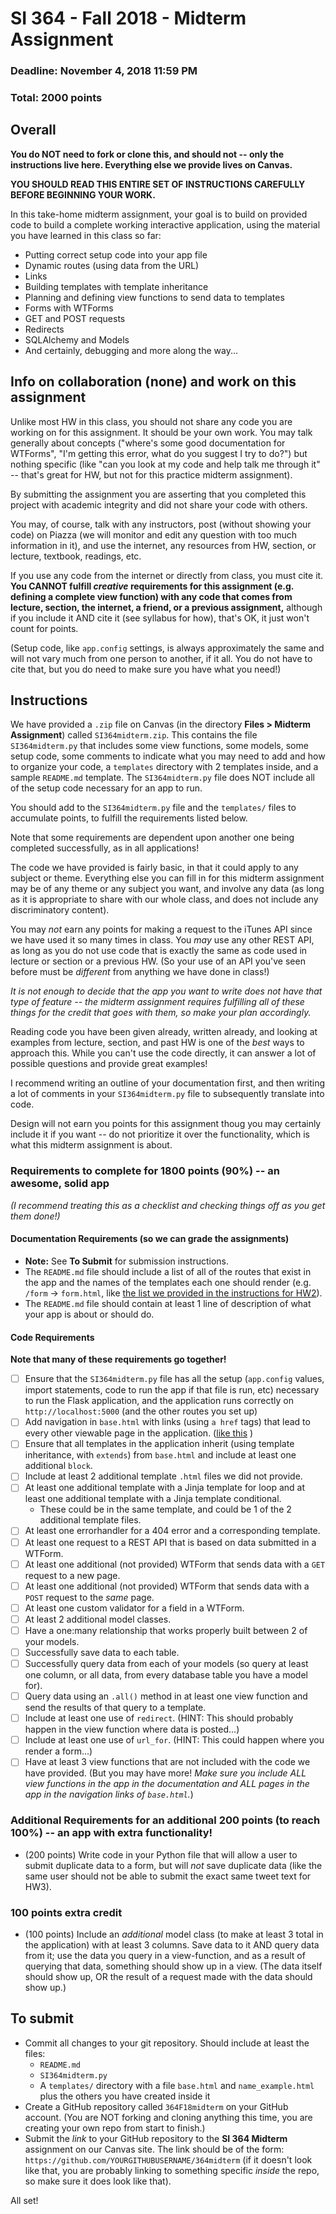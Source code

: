 # SI 364 - Fall 2018 - Midterm Assignment

### Deadline: November 4, 2018 11:59 PM
### Total: 2000 points

## Overall

**You do NOT need to fork or clone this, and should not -- only the instructions live here. Everything else we provide lives on Canvas.**

**YOU SHOULD READ THIS ENTIRE SET OF INSTRUCTIONS CAREFULLY BEFORE BEGINNING YOUR WORK.**

In this take-home midterm assignment, your goal is to build on provided code to build a complete working interactive application, using the material you have learned in this class so far:

* Putting correct setup code into your app file
* Dynamic routes (using data from the URL)
* Links
* Building templates with template inheritance
* Planning and defining view functions to send data to templates
* Forms with WTForms
* GET and POST requests
* Redirects
* SQLAlchemy and Models
* And certainly, debugging and more along the way...

## Info on collaboration (none) and work on this assignment

Unlike most HW in this class, you should not share any code you are working on for this assignment. It should be your own work. You may talk generally about concepts ("where's some good documentation for WTForms", "I'm getting this error, what do you suggest I try to do?") but nothing specific (like "can you look at my code and help talk me through it" -- that's great for HW, but not for this practice midterm assignment).

By submitting the assignment you are asserting that you completed this project with academic integrity and did not share your code with others.

You may, of course, talk with any instructors, post (without showing your code) on Piazza (we will monitor and edit any question with too much information in it), and use the internet, any resources from HW, section, or lecture, textbook, readings, etc.

If you use any code from the internet or directly from class, you must cite it. **You CANNOT fulfill _creative_ requirements for this assignment (e.g. defining a complete view function) with any code that comes from lecture, section, the internet, a friend, or a previous assignment,** although if you include it AND cite it (see syllabus for how), that's OK, it just won't count for points.

(Setup code, like `app.config` settings, is always approximately the same and will not vary much from one person to another, if it all. You do not have to cite that, but you do need to make sure you have what you need!)

## Instructions

We have provided a `.zip` file on Canvas (in the directory **Files > Midterm Assignment**) called `SI364midterm.zip`. This contains the file `SI364midterm.py` that includes some view functions, some models, some setup code, some comments to indicate what you may need to add and how to organize your code, a `templates` directory with 2 templates inside, and a sample `README.md` template. The `SI364midterm.py` file does NOT include all of the setup code necessary for an app to run.

You should add to the `SI364midterm.py` file and the `templates/` files to accumulate points, to fulfill the requirements listed below.

Note that some requirements are dependent upon another one being completed successfully, as in all applications!

The code we have provided is fairly basic, in that it could apply to any subject or theme. Everything else you can fill in for this midterm assignment may be of any theme or any subject you want, and involve any data (as long as it is appropriate to share with our whole class, and does not include any discriminatory content).

You may *not* earn any points for making a request to the iTunes API since we have used it so many times in class. You *may* use any other REST API, as long as you do not use code that is exactly the same as code used in lecture or section or a previous HW. (So your use of an API you've seen before must be *different* from anything we have done in class!)

*It is not enough to decide that the app you want to write does not have that type of feature -- the midterm assignment requires fulfilling all of these things for the credit that goes with them, so make your plan accordingly.*

Reading code you have been given already, written already, and looking at examples from lecture, section, and past HW is one of the *best* ways to approach this. While you can't use the code directly, it can answer a lot of possible questions and provide great examples!

I recommend writing an outline of your documentation first, and then writing a lot of comments in your `SI364midterm.py` file to subsequently translate into code.

Design will not earn you points for this assignment thoug you may certainly include it if you want -- do not prioritize it over the functionality, which is what this midterm assignment is about.

### Requirements to complete for 1800 points (90%) -- an awesome, solid app

*(I recommend treating this as a checklist and checking things off as you get them done!)*

#### Documentation Requirements (so we can grade the assignments)

* **Note:** See **To Submit** for submission instructions.
* The `README.md` file should include a list of all of the routes that exist in the app and the names of the templates each one should render (e.g. `/form` -> `form.html`, like [the list we provided in the instructions for HW2](https://www.dropbox.com/s/3a83ykoz79tqn8r/Screenshot%202018-02-15%2013.27.52.png?dl=0)).
* The `README.md` file should contain at least 1 line of description of what your app is about or should do.

#### Code Requirements

**Note that many of these requirements go together!**

- [ ] Ensure that the `SI364midterm.py` file has all the setup (`app.config` values, import statements, code to run the app if that file is run, etc) necessary to run the Flask application, and the application runs correctly on `http://localhost:5000` (and the other routes you set up)
- [ ] Add navigation in `base.html` with links (using `a href` tags) that lead to every other viewable page in the application. ([like this](https://www.dropbox.com/s/hjcls4cfdkqwy84/Screenshot%202018-02-15%2013.26.32.png?dl=0) )
- [ ] Ensure that all templates in the application inherit (using template inheritance, with `extends`) from `base.html` and include at least one additional `block`.
- [ ] Include at least 2 additional template `.html` files we did not provide.
- [ ] At least one additional template with a Jinja template for loop and at least one additional template with a Jinja template conditional.
    - These could be in the same template, and could be 1 of the 2 additional template files.
- [ ] At least one errorhandler for a 404 error and a corresponding template.
- [ ] At least one request to a REST API that is based on data submitted in a WTForm.
- [ ] At least one additional (not provided) WTForm that sends data with a `GET` request to a new page.
- [ ] At least one additional (not provided) WTForm that sends data with a `POST` request to the *same* page.
- [ ] At least one custom validator for a field in a WTForm.
- [ ] At least 2 additional model classes.
- [ ] Have a one:many relationship that works properly built between 2 of your models.
- [ ] Successfully save data to each table.
- [ ] Successfully query data from each of your models (so query at least one column, or all data, from every database table you have a model for).
- [ ] Query data using an `.all()` method in at least one view function and send the results of that query to a template.
- [ ] Include at least one use of `redirect`. (HINT: This should probably happen in the view function where data is posted...)
- [ ] Include at least one use of `url_for`. (HINT: This could happen where you render a form...)
- [ ] Have at least 3 view functions that are not included with the code we have provided. (But you may have more! *Make sure you include ALL view functions in the app in the documentation and ALL pages in the app in the navigation links of `base.html`.*)

### Additional Requirements for an additional 200 points (to reach 100%) -- an app with extra functionality!

* (200 points) Write code in your Python file that will allow a user to submit duplicate data to a form, but will *not* save duplicate data (like the same user should not be able to submit the exact same tweet text for HW3).

### 100 points extra credit
* (100 points) Include an *additional* model class (to make at least 3 total in the application) with at least 3 columns. Save data to it AND query data from it; use the data you query in a view-function, and as a result of querying that data, something should show up in a view. (The data itself should show up, OR the result of a request made with the data should show up.)

## To submit

* Commit all changes to your git repository. Should include at least the files:
    * `README.md`
    * `SI364midterm.py`
    * A `templates/` directory with a file `base.html` and `name_example.html` plus the others you have created inside it
* Create a GitHub repository called `364F18midterm` on your GitHub account. (You are NOT forking and cloning anything this time, you are creating your own repo from start to finish.)
* Submit the *link* to your GitHub repository to the **SI 364 Midterm** assignment on our Canvas site. The link should be of the form: `https://github.com/YOURGITHUBUSERNAME/364midterm` (if it doesn't look like that, you are probably linking to something specific *inside* the repo, so make sure it does look like that).

All set!

